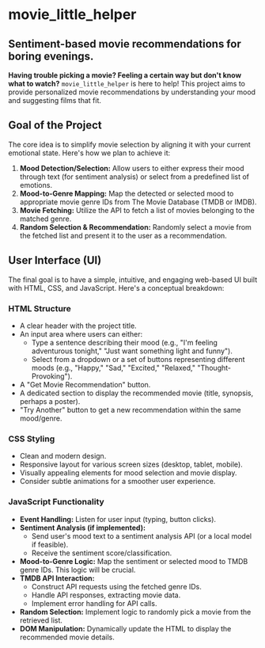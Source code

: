 

# movie_little_helper

## Sentiment-based movie recommendations for boring evenings.

**Having trouble picking a movie? Feeling a certain way but don't know what to watch?** `movie_little_helper` is here to help! This project aims to provide personalized movie recommendations by understanding your mood and suggesting films that fit.

##  Goal of the Project

The core idea is to simplify movie selection by aligning it with your current emotional state. Here's how we plan to achieve it:

1.  **Mood Detection/Selection:** Allow users to either express their mood through text (for sentiment analysis) or select from a predefined list of emotions.
2.  **Mood-to-Genre Mapping:** Map the detected or selected mood to appropriate movie genre IDs from The Movie Database (TMDB or IMDB).
3.  **Movie Fetching:** Utilize the API to fetch a list of movies belonging to the matched genre.
4.  **Random Selection & Recommendation:** Randomly select a movie from the fetched list and present it to the user as a recommendation.

##  User Interface (UI)

The final goal is to have a simple, intuitive, and engaging web-based UI built with HTML, CSS, and JavaScript. Here's a conceptual breakdown:

### HTML Structure

* A clear header with the project title.
* An input area where users can either:
    * Type a sentence describing their mood (e.g., "I'm feeling adventurous tonight," "Just want something light and funny").
    * Select from a dropdown or a set of buttons representing different moods (e.g., "Happy," "Sad," "Excited," "Relaxed," "Thought-Provoking").
* A "Get Movie Recommendation" button.
* A dedicated section to display the recommended movie (title, synopsis, perhaps a poster).
* "Try Another" button to get a new recommendation within the same mood/genre.

### CSS Styling

* Clean and modern design.
* Responsive layout for various screen sizes (desktop, tablet, mobile).
* Visually appealing elements for mood selection and movie display.
* Consider subtle animations for a smoother user experience.

### JavaScript Functionality

* **Event Handling:** Listen for user input (typing, button clicks).
* **Sentiment Analysis (if implemented):**
    * Send user's mood text to a sentiment analysis API (or a local model if feasible).
    * Receive the sentiment score/classification.
* **Mood-to-Genre Logic:** Map the sentiment or selected mood to TMDB genre IDs. This logic will be crucial.
* **TMDB API Interaction:**
    * Construct API requests using the fetched genre IDs.
    * Handle API responses, extracting movie data.
    * Implement error handling for API calls.
* **Random Selection:** Implement logic to randomly pick a movie from the retrieved list.
* **DOM Manipulation:** Dynamically update the HTML to display the recommended movie details.

